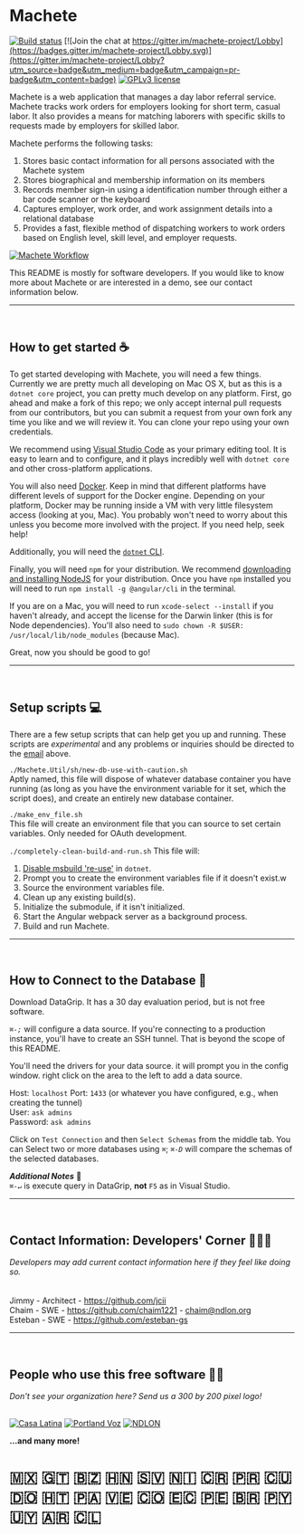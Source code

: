 

# Machete 

[![Build status](https://ci.appveyor.com/api/projects/status/4xhan2xt89f7sgji/branch/master?svg=true)](https://ci.appveyor.com/project/savagelearning/machete-k8wo2/branch/master)
[![Join the chat at https://gitter.im/machete-project/Lobby](https://badges.gitter.im/machete-project/Lobby.svg)](https://gitter.im/machete-project/Lobby?utm_source=badge&utm_medium=badge&utm_campaign=pr-badge&utm_content=badge)
[![GPLv3 license](https://img.shields.io/badge/License-GPLv3-blue.svg)](http://www.gnu.org/licenses/gpl-3.0.en.html)

Machete is a web application that manages a day labor referral service. Machete tracks work orders for employers looking
for short term, casual labor. It also provides a means for matching laborers with specific skills to requests made by 
employers for skilled labor.

Machete performs the following tasks:

1. Stores basic contact information for all persons associated with the Machete system
2. Stores biographical and membership information on its members
3. Records member sign-in using a identification number through either a bar code scanner or the keyboard
4. Captures employer, work order, and work assignment details into a relational database
5. Provides a fast, flexible method of dispatching workers to work orders based on English level, skill level, and 
employer requests.

[![Machete Workflow](https://raw.githubusercontent.com/wiki/savagelearning/machete/images/8-point-workflow.png)](https://github.com/SavageLearning/Machete/wiki)

This README is mostly for software developers. If you would like to know more about Machete or are interested in a demo,
see our contact information below.

<hr />
<br />

## How to get started ☕️

To get started developing with Machete, you will need a few things. Currently we are pretty much all developing on Mac
OS X, but as this is a `dotnet core` project, you can pretty much develop on any platform. First, go ahead and make a
fork of this repo; we only accept internal pull requests from our contributors, but you can submit a request from your
own fork any time you like and we will review it. You can clone your repo using your own credentials.

We recommend using [Visual Studio Code](https://code.visualstudio.com/download) as your primary editing tool. It is easy
to learn and to configure, and it plays incredibly well with `dotnet core` and other cross-platform applications.

You will also need [Docker](https://www.docker.com/get-started). Keep in mind that different platforms have different
levels of support for the Docker engine. Depending on your platform, Docker may be running inside a VM with very little
filesystem access (looking at you, Mac). You probably won't need to worry about this unless you become more involved with 
the project. If you need help, seek help!

Additionally, you will need the [`dotnet` CLI](https://dotnet.microsoft.com/download).

Finally, you will need `npm` for your distribution. We recommend [downloading and installing NodeJS](https://nodejs.org/en/)
for your distribution. Once you have `npm` installed you will need to run `npm install -g @angular/cli` in the terminal.

If you are on a Mac, you will need to run `xcode-select --install` if you haven't already, and accept the license for the
Darwin linker (this is for Node dependencies). You'll also need to `sudo chown -R $USER: /usr/local/lib/node_modules` 
(because Mac).

Great, now you should be good to go!


<hr />
<br />


## Setup scripts 💻

There are a few setup scripts that can help get you up and running. These scripts are _experimental_ and any problems or
inquiries should be directed to the [email](chaim@ndlon.org) above.

`./Machete.Util/sh/new-db-use-with-caution.sh`  
Aptly named, this file will dispose of whatever database container you have running (as long as you have the environment
variable for it set, which the script does), and create an entirely new database container.

`./make_env_file.sh`  
This file will create an environment file that you can source to set certain variables. Only needed for OAuth development.

`./completely-clean-build-and-run.sh`
This file will:
1. [Disable msbuild 're-use'](https://github.com/Microsoft/msbuild/issues/3362) in `dotnet`. 
2. Prompt you to create the environment variables file if it doesn't exist.w
3. Source the environment variables file.
4. Clean up any existing build(s).
5. Initialize the submodule, if it isn't initialized.
6. Start the Angular webpack server as a background process.
7. Build and run Machete.



<hr />
<br />

## How to Connect to the Database 🔋
Download DataGrip. It has a 30 day evaluation period, but is not free software.

*`⌘-;`* will configure a data source. If you're connecting to a production instance, you'll have to create an SSH tunnel.
That is beyond the scope of this README. 

You'll need the drivers for your data source. it will prompt you in the config window. right click on the 
area to the left to add a data source.


Host: `localhost`  Port: `1433` (or whatever you have configured, e.g., when creating the tunnel)  
User: `ask admins`  
Password: `ask admins`

Click on `Test Connection` and then `Select Schemas` from the middle tab. You can Select two or more databases using *`⌘`*;
*`⌘-D`* will compare the schemas of the selected databases.

**_Additional Notes_** 🎺  
*`⌘-↵`* is execute query in DataGrip, **not** `F5` as in Visual Studio.

<hr />
<br />

## Contact Information: Developers' Corner 👩🏾‍💻
_Developers may add current contact information here if they feel like doing so._  
<br />
<br />
Jimmy - Architect - https://github.com/jcii  
Chaim - SWE - https://github.com/chaim1221 - chaim@ndlon.org  
Esteban - SWE - https://github.com/esteban-gs
<hr />
<br />

## People who use this free software 💃🏽
_Don't see your organization here? Send us a 300 by 200 pixel logo!_
<br />
<br />

[![Casa Latina](./Machete.Util/misc/casa-latina.png)](https://casa-latina.org/)
[![Portland Voz](./Machete.Util/misc/voz.png)](https://portlandvoz.org/)
[![NDLON](https://ndlon.org/wp-content/uploads/2017/12/NDLON-Logo-Wide-Red-60.png)](https://ndlon.org/)

**...and many more!** 

# 🇲🇽 🇬🇹 🇧🇿 🇭🇳 🇸🇻 🇳🇮 🇨🇷 🇵🇷 🇨🇺 🇩🇴 🇭🇹 🇵🇦 🇻🇪 🇨🇴 🇪🇨 🇵🇪 🇧🇷 🇵🇾 🇺🇾 🇦🇷 🇨🇱
